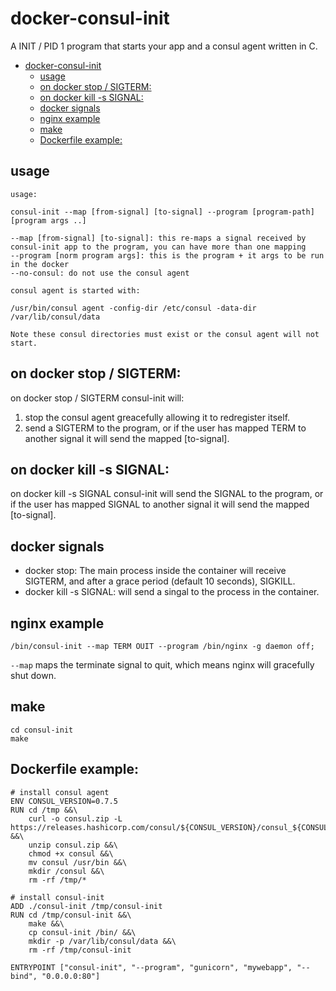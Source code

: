 # docker-consul-init
A INIT / PID 1 program that starts your app and a consul agent written in C.

- [docker-consul-init](#docker-consul-init)
  * [usage](#usage)
  * [on docker stop / SIGTERM:](#on-docker-stop---sigterm-)
  * [on docker kill -s SIGNAL:](#on-docker-kill--s-signal-)
  * [docker signals](#docker-signals)
  * [nginx example](#nginx-example)
  * [make](#make)
  * [Dockerfile example:](#dockerfile-example-)

## usage
```
usage:

consul-init --map [from-signal] [to-signal] --program [program-path] [program args ..]

--map [from-signal] [to-signal]: this re-maps a signal received by consul-init app to the program, you can have more than one mapping
--program [norm program args]: this is the program + it args to be run in the docker
--no-consul: do not use the consul agent

consul agent is started with:

/usr/bin/consul agent -config-dir /etc/consul -data-dir /var/lib/consul/data

Note these consul directories must exist or the consul agent will not start.
```

## on docker stop / SIGTERM:
on docker stop / SIGTERM consul-init will:
1. stop the consul agent greacefully allowing it to redregister itself.
2. send a SIGTERM to the program, or if the user has mapped TERM to another signal it will send the mapped [to-signal].

## on docker kill -s SIGNAL:
on docker kill -s SIGNAL consul-init will send the SIGNAL to the program, or if the user has mapped SIGNAL to another signal it will send the mapped [to-signal].

## docker signals
* docker stop: The main process inside the container will receive SIGTERM, and after a grace period (default 10 seconds), SIGKILL.
* docker kill -s SIGNAL: will send a singal to the process in the container.

## nginx example
```
/bin/consul-init --map TERM OUIT --program /bin/nginx -g daemon off;
```
```--map``` maps the terminate signal to quit, which means nginx will gracefully shut down.

## make
```
cd consul-init
make
```

## Dockerfile example:
```
# install consul agent
ENV CONSUL_VERSION=0.7.5
RUN cd /tmp &&\
    curl -o consul.zip -L https://releases.hashicorp.com/consul/${CONSUL_VERSION}/consul_${CONSUL_VERSION}_linux_amd64.zip &&\
    unzip consul.zip &&\
    chmod +x consul &&\
    mv consul /usr/bin &&\
    mkdir /consul &&\
    rm -rf /tmp/*

# install consul-init
ADD ./consul-init /tmp/consul-init
RUN cd /tmp/consul-init &&\
    make &&\
    cp consul-init /bin/ &&\
    mkdir -p /var/lib/consul/data &&\
    rm -rf /tmp/consul-init

ENTRYPOINT ["consul-init", "--program", "gunicorn", "mywebapp", "--bind", "0.0.0.0:80"]
```
